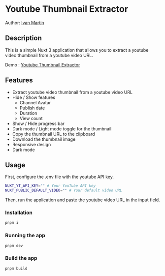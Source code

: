 # Youtube Thumbnail Extractor

Author: [Ivan Martin](https://github.com/ivanmartin33)

## Description

This is a simple Nuxt 3 application that allows you to extract a youtube video thumbnail from a youtube video URL.

Demo : [Youtube Thumbnail Extractor](https://yt-thumb-extractor.vercel.app/)

## Features

- Extract youtube video thumbnail from a youtube video URL
- Hide / Show features
  - Channel Avatar
  - Publish date
  - Duration
  - View count
- Show / Hide progress bar
- Dark mode / Light mode toggle for the thumbnail
- Copy the thumbnail URL to the clipboard
- Download the thumbnail image
- Responsive design
- Dark mode

## Usage

First, configure the .env file with the youtube API key.

```bash
NUXT_YT_API_KEY="" # Your YouTube API key
NUXT_PUBLIC_DEFAULT_VIDEO="" # Your default video URL
```
Then, run the application and paste the youtube video URL in the input field.

### Installation

```bash
pnpm i
```

### Running the app

```bash
pnpm dev
```

### Build the app

```bash
pnpm build
```
